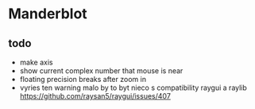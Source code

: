 # Manderblot

## todo
 * make axis
 * show current complex number that mouse is near
 * floating precision breaks after zoom in
 * vyries ten warning malo by to byt nieco s compatibility raygui a raylib https://github.com/raysan5/raygui/issues/407